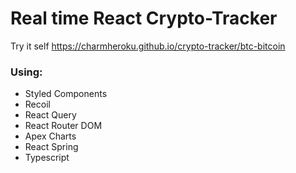 # Real time React Crypto-Tracker

Try it self https://charmheroku.github.io/crypto-tracker/btc-bitcoin

### Using:

- Styled Components
- Recoil
- React Query
- React Router DOM
- Apex Charts
- React Spring
- Typescript

